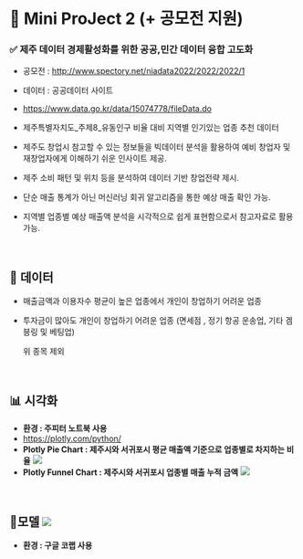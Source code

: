 # 🌌 Mini ProJect 2 (+ 공모전 지원)

### ✅ 제주 데이터 경제활성화를 위한 공공,민간 데이터 융합 고도화
- 공모전 : http://www.spectory.net/niadata2022/2022/2022/1

- 데이터 : 공공데이터 사이트
- https://www.data.go.kr/data/15074778/fileData.do
- 제주특별자치도_주제8_유동인구 비율 대비 지역별 인기있는 업종 추천 데이터

- 제주도 창업시 참고할 수 있는 정보들을 빅데이터 분석을 활용하여 예비 창업자 및 재창업자에게 이해하기 쉬운 인사이트 제공.
- 제주 소비 패턴 및 위치 등을 분석하여 데이터 기반 창업전략 제시.

- 단순 매출 통계가 아닌 머신러닝 회귀 알고리즘을 통한 예상 매출 확인 가능.
- 지역별 업종별 예상 매출액 분석을 시각적으로 쉽게 표현함으로서 참고자료로 활용 가능.
<br>

## 📜 데이터
- 매출금액과 이용자수 평균이 높은 업종에서 개인이 창업하기 어려운 업종
- 투자금이 많아도 개인이 창업하기 어려운 업종
  (면세점 , 정기 항공 운송업, 기타 겜븡링 및 베팅업)

  위 종목 제외
<br>

## 📊 시각화
- **환경 : 주피터 노트북 사용**
- https://plotly.com/python/
- **Plotly Pie Chart    : 제주시와 서귀포시 평균 매출액 기준으로 업종별로 차지하는 비율**
<a href="https://github.com/leo-contigo/Project/blob/main/(%EC%99%84)%EC%8B%9C%EA%B0%81%ED%99%941_%ED%8C%8C%EC%9D%B4%EA%B7%B8%EB%9E%98%ED%94%84(a).ipynb" target="_blank"><img src="https://img.shields.io/badge/Github-black?style=flat-square&logo=Github&logoColor=white"/></a>
- **Plotly Funnel Chart : 제주시와 서귀포시 업종별 매출 누적 금액**
<a href="https://github.com/leo-contigo/Project/blob/main/(%EC%99%84)%EC%8B%9C%EA%B0%81%ED%99%942_%EB%A7%89%EB%8C%80%EA%B7%B8%EB%9E%98%ED%94%84(b).ipynb" target="_blank"><img src="https://img.shields.io/badge/Github-black?style=flat-square&logo=Github&logoColor=white"/></a> 
<br>

## 🔎모델 <a href="https://github.com/leo-contigo/Project/blob/main/%EC%A3%BC%EC%A0%9C8_%EC%B5%9C%EC%A2%85%EC%B5%9C%EC%B5%9C%EC%A2%85(ML)%EA%B2%B0%EA%B3%BC.ipynb" target="_blank"><img src="https://img.shields.io/badge/Github-black?style=flat-square&logo=Github&logoColor=white"/></a> 

- **환경 : 구글 코랩 사용**
